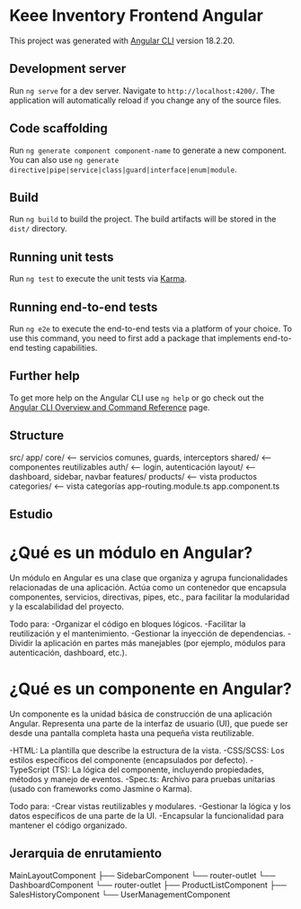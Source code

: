 # Keee Inventory Frontend Angular

This project was generated with [Angular CLI](https://github.com/angular/angular-cli) version 18.2.20.

## Development server

Run `ng serve` for a dev server. Navigate to `http://localhost:4200/`. The application will automatically reload if you change any of the source files.

## Code scaffolding

Run `ng generate component component-name` to generate a new component. You can also use `ng generate directive|pipe|service|class|guard|interface|enum|module`.

## Build

Run `ng build` to build the project. The build artifacts will be stored in the `dist/` directory.

## Running unit tests

Run `ng test` to execute the unit tests via [Karma](https://karma-runner.github.io).

## Running end-to-end tests

Run `ng e2e` to execute the end-to-end tests via a platform of your choice. To use this command, you need to first add a package that implements end-to-end testing capabilities.

## Further help

To get more help on the Angular CLI use `ng help` or go check out the [Angular CLI Overview and Command Reference](https://angular.dev/tools/cli) page.

## Structure

src/
  app/
    core/               <-- servicios comunes, guards, interceptors
    shared/             <-- componentes reutilizables
    auth/               <-- login, autenticación
    layout/             <-- dashboard, sidebar, navbar
    features/
      products/         <-- vista productos
      categories/       <-- vista categorías
    app-routing.module.ts
    app.component.ts

## Estudio

# ¿Qué es un módulo en Angular?

Un módulo en Angular es una clase que organiza y agrupa funcionalidades relacionadas de una aplicación. Actúa como un contenedor que encapsula componentes, servicios, directivas, pipes, etc., para facilitar la modularidad y la escalabilidad del proyecto.

Todo para:
-Organizar el código en bloques lógicos.
-Facilitar la reutilización y el mantenimiento.
-Gestionar la inyección de dependencias.
-Dividir la aplicación en partes más manejables (por ejemplo, módulos para autenticación, dashboard, etc.).

# ¿Qué es un componente en Angular?

Un componente es la unidad básica de construcción de una aplicación Angular. Representa una parte de la interfaz de usuario (UI), que puede ser desde una pantalla completa hasta una pequeña vista reutilizable.

-HTML: La plantilla que describe la estructura de la vista.
-CSS/SCSS: Los estilos específicos del componente (encapsulados por defecto).
-TypeScript (TS): La lógica del componente, incluyendo propiedades, métodos y manejo de eventos.
-Spec.ts: Archivo para pruebas unitarias (usado con frameworks como Jasmine o Karma).

Todo para:
-Crear vistas reutilizables y modulares.
-Gestionar la lógica y los datos específicos de una parte de la UI.
-Encapsular la funcionalidad para mantener el código organizado.

## Jerarquia de enrutamiento

MainLayoutComponent
├── SidebarComponent
└── router-outlet
     └── DashboardComponent
         └── router-outlet
             ├── ProductListComponent
             ├── SalesHistoryComponent
             └── UserManagementComponent
